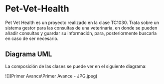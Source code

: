 # Pet-Vet-Health
 
Pet Vet Health es un proyecto realizado en la clase TC1030. Trata sobre un sistema gestor para las consultas de una veterinaria, en donde se pueden añadir consultas y guardar su información, para, posteriormente buscarla en caso de ser necesario.

## Diagrama UML

La composición de las clases se puede ver en el siguiente diagrama:

![](Primer Avance\Primer Avance - JPG.jpeg)
